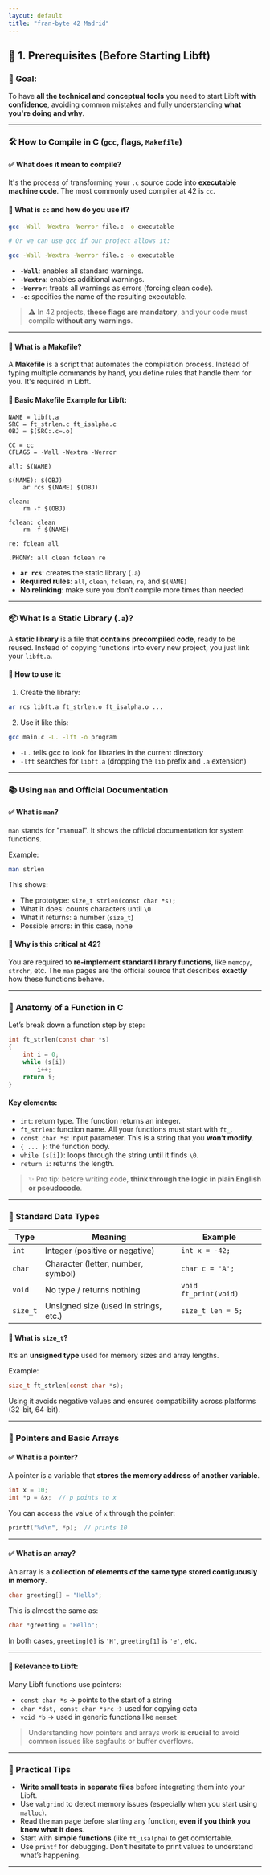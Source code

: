 ```yaml
---
layout: default
title: "fran-byte 42 Madrid"
---
```


## 🔹 1. Prerequisites (Before Starting Libft)

### 📌 Goal:

To have **all the technical and conceptual tools** you need to start Libft **with confidence**, avoiding common mistakes and fully understanding **what you're doing and why**.

---

### 🛠️ How to Compile in C (`gcc`, flags, `Makefile`)

#### ✅ What does it mean to compile?

It's the process of transforming your `.c` source code into **executable machine code**. The most commonly used compiler at 42 is `cc`.

#### 🔧 What is `cc` and how do you use it?

```bash
gcc -Wall -Wextra -Werror file.c -o executable

# Or we can use gcc if our project allows it:

gcc -Wall -Wextra -Werror file.c -o executable

```

* **`-Wall`**: enables all standard warnings.
* **`-Wextra`**: enables additional warnings.
* **`-Werror`**: treats all warnings as errors (forcing clean code).
* **`-o`**: specifies the name of the resulting executable.

> ⚠️ In 42 projects, **these flags are mandatory**, and your code must compile **without any warnings**.

---

#### 🧱 What is a Makefile?

A **Makefile** is a script that automates the compilation process. Instead of typing multiple commands by hand, you define rules that handle them for you. It's required in Libft.

#### 🧪 Basic Makefile Example for Libft:

```make
NAME = libft.a
SRC = ft_strlen.c ft_isalpha.c
OBJ = $(SRC:.c=.o)

CC = cc
CFLAGS = -Wall -Wextra -Werror

all: $(NAME)

$(NAME): $(OBJ)
	ar rcs $(NAME) $(OBJ)

clean:
	rm -f $(OBJ)

fclean: clean
	rm -f $(NAME)

re: fclean all

.PHONY: all clean fclean re
```

* **`ar rcs`**: creates the static library (`.a`)
* **Required rules**: `all`, `clean`, `fclean`, `re`, and `$(NAME)`
* **No relinking**: make sure you don’t compile more times than needed

---

### 📦 What Is a Static Library (`.a`)?

A **static library** is a file that **contains precompiled code**, ready to be reused. Instead of copying functions into every new project, you just link your `libft.a`.

#### 📌 How to use it:

1. Create the library:

```bash
ar rcs libft.a ft_strlen.o ft_isalpha.o ...
```

2. Use it like this:

```bash
gcc main.c -L. -lft -o program
```

* `-L.` tells gcc to look for libraries in the current directory
* `-lft` searches for `libft.a` (dropping the `lib` prefix and `.a` extension)

---

### 📚 Using `man` and Official Documentation

#### ✅ What is `man`?

`man` stands for "manual". It shows the official documentation for system functions.

Example:

```bash
man strlen
```

This shows:

* The prototype: `size_t strlen(const char *s);`
* What it does: counts characters until `\0`
* What it returns: a number (`size_t`)
* Possible errors: in this case, none

#### 🧠 Why is this critical at 42?

You are required to **re-implement standard library functions**, like `memcpy`, `strchr`, etc. The `man` pages are the official source that describes **exactly** how these functions behave.

---

### 🧬 Anatomy of a Function in C

Let’s break down a function step by step:

```c
int ft_strlen(const char *s)
{
    int i = 0;
    while (s[i])
        i++;
    return i;
}
```

#### Key elements:

* `int`: return type. The function returns an integer.
* `ft_strlen`: function name. All your functions must start with `ft_`.
* `const char *s`: input parameter. This is a string that you **won’t modify**.
* `{ ... }`: the function body.
* `while (s[i])`: loops through the string until it finds `\0`.
* `return i`: returns the length.

> ✨ Pro tip: before writing code, **think through the logic in plain English or pseudocode**.

---

### 🧾 Standard Data Types

| Type     | Meaning                               | Example               |
| -------- | ------------------------------------- | --------------------- |
| `int`    | Integer (positive or negative)        | `int x = -42;`        |
| `char`   | Character (letter, number, symbol)    | `char c = 'A';`       |
| `void`   | No type / returns nothing             | `void ft_print(void)` |
| `size_t` | Unsigned size (used in strings, etc.) | `size_t len = 5;`     |

#### 📌 What is `size_t`?

It’s an **unsigned type** used for memory sizes and array lengths.

Example:

```c
size_t ft_strlen(const char *s);
```

Using it avoids negative values and ensures compatibility across platforms (32-bit, 64-bit).

---

### 🔗 Pointers and Basic Arrays

#### ✅ What is a pointer?

A pointer is a variable that **stores the memory address of another variable**.

```c
int x = 10;
int *p = &x;  // p points to x
```

You can access the value of `x` through the pointer:

```c
printf("%d\n", *p);  // prints 10
```

---

#### ✅ What is an array?

An array is a **collection of elements of the same type stored contiguously in memory**.

```c
char greeting[] = "Hello";
```

This is almost the same as:

```c
char *greeting = "Hello";
```

In both cases, `greeting[0]` is `'H'`, `greeting[1]` is `'e'`, etc.

---

#### 📌 Relevance to Libft:

Many Libft functions use pointers:

* `const char *s` → points to the start of a string
* `char *dst, const char *src` → used for copying data
* `void *b` → used in generic functions like `memset`

> Understanding how pointers and arrays work is **crucial** to avoid common issues like segfaults or buffer overflows.

---

### 🧠 Practical Tips

* **Write small tests in separate files** before integrating them into your Libft.
* Use `valgrind` to detect memory issues (especially when you start using `malloc`).
* Read the `man` page before starting any function, **even if you think you know what it does**.
* Start with **simple functions** (like `ft_isalpha`) to get comfortable.
* Use `printf` for debugging. Don’t hesitate to print values to understand what’s happening.

---
